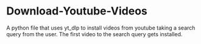 # Download-Youtube-Videos
A python file that uses yt_dlp to install videos from youtube taking a search query from the user. The first video to the search query gets installed.

